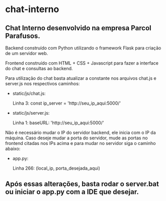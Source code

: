 # chat-interno
## Chat Interno desenvolvido na empresa Parcol Parafusos.

Backend construído com Python utilizando o framework Flask para criação de um servidor web.

Frontend construído com HTML + CSS + Javascript para fazer a interface do chat e consultas ao backend.

Para utilização do chat basta atualizar a constante nos arquivos chat.js e server.js nos respectivos caminhos:

  - static/js/chat.js:

      Linha 3: const ip_server = 'http://seu_ip_aqui:5000/'

  - static/js/server.js:

      Linha 1: baseURL: 'http://seu_ip_aqui:5000/'

Não é necessário mudar o IP do servidor backend, ele inicia com o IP da máquina.
Caso deseje mudar a porta do servidor, mude as portas no frontend citadas nos IPs acima e para mudar no servidor siga o caminho abaixo:

  - app.py:

      Linha 266: (local_ip, porta_desejada_aqui)


## Após essas alterações, basta rodar o server.bat ou iniciar o app.py com a IDE que desejar.
